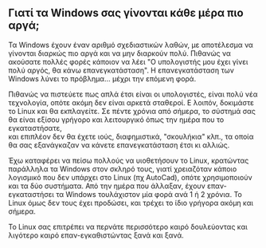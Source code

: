

<div id="corps">

<h2>Γιατί τα Windows σας γίνονται κάθε μέρα πιο αργά;</h2>

Τα Windows έχουν έναν αριθμό σχεδιαστικών λαθών, με αποτέλεσμα να
γίνονται διαρκώς πιο αργά και να μην διαρκούν πολύ. Πιθανώς να ακούσατε
πολλές φορές κάποιον να λέει "Ο υπολογιστής μου έχει γίνει πολύ αργός,
θα κάνω επανεγκατάσταση". Η επανεγκατάσταση των Windows λύνει το πρόβλημα...
μέχρι την επόμενη φορά.

Πιθανώς να πιστεύετε πως απλά έτσι είναι οι υπολογιστές, είναι πολύ νέα
τεχνολογία, οπότε ακόμη δεν είναι αρκετά σταθεροί. Ε λοιπόν, δοκιμάστε το
Linux και θα εκπλαγείτε. Σε πέντε χρόνια από σήμερα, το σύστημά σας θα είναι
εξίσου γρήγορο και λειτουργικό όπως την ημέρα που το εγκαταστήσατε,  
και επιπλέον δεν θα έχετε ιούς, διαφημιστικά, "σκουλήκια" κλπ., τα οποία
θα σας εξανάγκαζαν να κάνετε επανεγκατάσταση έτσι κι αλλιώς.

Έχω καταφέρει να πείσω πολλούς να υιοθετήσουν το Linux, κρατώντας 
παράλληλα τα Windows στον σκληρό τους, γιατί χρειαζόταν κάποιο λογισμικό
που δεν υπάρχει στο Linux (πχ AutoCad), οπότε χρησιμοποιούν και τα δύο
συστήματα. Από την ημέρα που άλλαξαν, έχουν επαν-εγκαταστήσει τα Windows
τουλάχιστον μία φορά ανά 1 ή 2 χρόνια. Το Linux όμως δεν τους έχει προδώσει,
και τρέχει το ίδιο γρήγορα ακόμη και σήμερα.

Το Linux σας επιτρέπει να περνάτε περισσότερο καιρό δουλεύοντας και
λιγότερο καιρό επαν-εγκαθιστώντας ξανά και ξανά.

</div>


